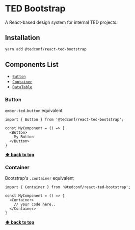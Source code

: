 # TED Bootstrap

A React-based design system for internal TED projects.

## Installation

```bash
yarn add @tedconf/react-ted-bootstrap
```

## Components List

* [`Button`](#button)
* [`Container`](#container)
* [`DataTable`](#datatable)


### Button

`ember-ted-button` equivalent

```
import { Button } from '@tedconf/react-ted-bootstrap';

const MyComponent = () => {
  <Button>
    My Button
  </Button>
}

```

**[⬆️ back to top](#components-list)**

### Container

Bootstrap's `.container` equivalent

```
import { Container } from '@tedconf/react-ted-bootstrap';

const MyComponent = () => {
  <Container>
    // your code here..
  </Container>
}

```

**[⬆️ back to top](#components-list)**
